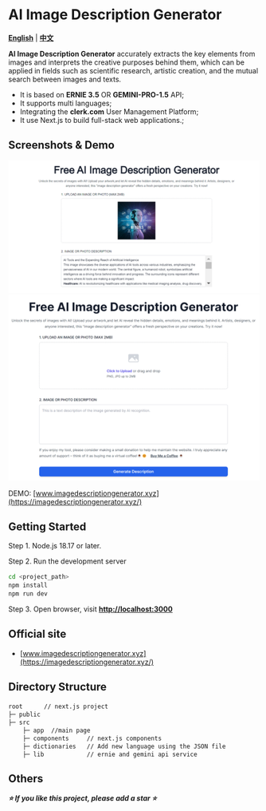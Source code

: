 AI Image Description Generator
================

**[English](./README.md)** | **[中文](./README_zh.md)**

**AI Image Description Generator** accurately extracts the key elements from images and interprets the creative purposes behind them, which can be applied in fields such as scientific research, artistic creation, and the mutual search between images and texts.  

* It is based on **ERNIE 3.5** OR **GEMINI-PRO-1.5** API;
* It supports multi languages;
* Integrating the **clerk.com** User Management Platform;
* It use Next.js to build full-stack web applications.;

Screenshots & Demo
----------------

![AI Image Description Generator Screenshot 1](./public/assets/screenshot-1.png "Screenshot 1")
![AI Image Description Generator Screenshot 2](./public/assets/screenshot-2.png "Screenshot 2")

DEMO: [www.imagedescriptiongenerator.xyz](https://imagedescriptiongenerator.xyz/)

Getting Started
----------------

Step 1. Node.js 18.17 or later.  
  
Step 2. Run the development server

```sh
cd <project_path>
npm install
npm run dev
```

Step 3. Open browser, visit **<http://localhost:3000>**

Official site
----------------

* [www.imagedescriptiongenerator.xyz](https://imagedescriptiongenerator.xyz/)

Directory Structure
----------------

```text
root      // next.js project
├─ public   
├─ src
    ├─ app  //main page
    ├─ components     // next.js components
    ├─ dictionaries   // Add new language using the JSON file
    ├─ lib            // ernie and gemini api service 
```

Others
----------------

***⭐ If you like this project, please add a star ⭐***
